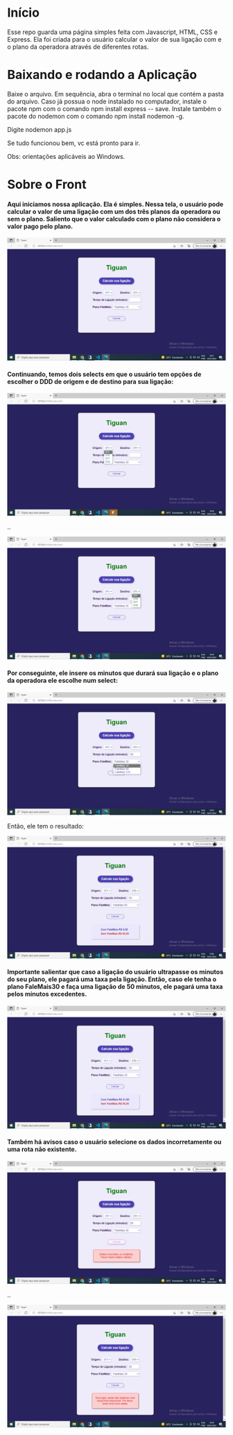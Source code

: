 # Início

  Esse repo guarda uma página simples feita com Javascript, HTML, CSS e Express. Ela foi criada para o usuário calcular o valor de sua ligação com e o plano da operadora através de diferentes rotas. 

# Baixando e rodando a Aplicação 

Baixe o arquivo. Em sequência, abra o terminal no local que contém a pasta do arquivo. Caso já possua o node instalado no computador, instale o pacote npm com o comando npm install express -- save. Instale também o pacote do nodemon com o comando npm install nodemon -g.

Digite nodemon app.js

Se tudo funcionou bem, vc está pronto para ir. 

Obs: orientações aplicáveis ao Windows. 

# Sobre o Front


  #### Aqui iniciamos nossa aplicação. Ela é simples. Nessa tela, o usuário pode calcular o valor de uma ligação com um dos três planos da operadora ou sem o plano. Saliento que o valor calculado com o plano não considera o valor pago pelo plano.
  
  ![](images/p1.jpeg)
  
  

  #### Continuando, temos dois selects em que o usuário tem opções de escolher o DDD de origem e de destino para sua ligação:
  
  ![](images/p2.jpeg)
  
  ..

  
  ![](images/p3.jpeg)
  
  #### Por conseguinte, ele insere os minutos que durará sua ligação e o plano da operadora ele escolhe num select:
  
  
  ![](images/p4.jpeg)
  
  
  Então, ele tem o resultado:
  
  
  ![](images/p8.jpeg)
  
  
  #### Importante salientar que caso a ligação do usuário ultrapasse os minutos do seu plano, ele pagará uma taxa pela ligação. Então, caso ele tenha o plano FaleMais30 e faça uma ligação de 50 minutos, ele pagará uma taxa pelos minutos excedentes. 
  

  ![](images/p7.jpeg)
  
  
  #### Também há avisos caso o usuário selecione os dados incorretamente ou uma rota não existente. 
  
  
  ![](images/p5.jpeg)
  
  
  ..
  
  
  ![](images/p6.jpeg)
  
  
  



